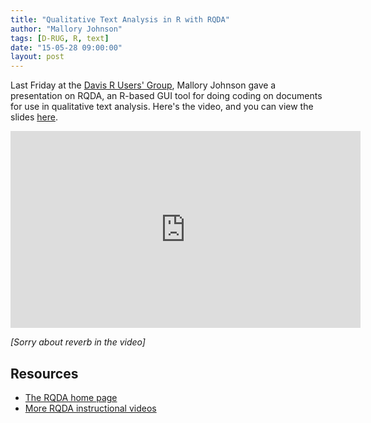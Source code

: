 ```yaml
---
title: "Qualitative Text Analysis in R with RQDA"
author: "Mallory Johnson"
tags: [D-RUG, R, text]
date: "15-05-28 09:00:00"
layout: post
--- 
```


Last Friday at the [Davis R Users' Group](http://www.noamross.net/davis-r-users-group.html), Mallory Johnson gave a presentation on RQDA, an R-based GUI tool for doing coding on documents for use in qualitative text analysis. Here's the video, and you can view the slides [here](http://www.noamross.net/DRUG20150522Markdown.html).

<iframe width="560" height="315" src="https://www.youtube.com/embed/MSvucejszMI" frameborder="0" allowfullscreen></iframe>

*[Sorry about reverb in the video]*

## Resources

-   [The RQDA home page](http://rqda.r-forge.r-project.org/)
-   [More RQDA instructional videos](https://www.youtube.com/playlist?list=PL66CB2FF65368715C&feature=plcp)